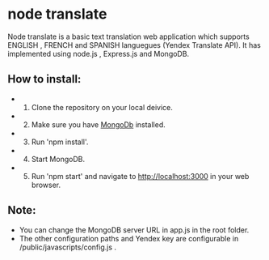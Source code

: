 # node translate

Node translate is a basic text translation web application which supports ENGLISH , FRENCH and SPANISH languegues (Yendex Translate API).
It has implemented using node.js , Express.js and MongoDB.

## How to install:
+ 1. Clone the repository on your local deivice. 
+ 2. Make sure you have [MongoDb](https://docs.mongodb.com/manual/installation/?jmp=footer) installed.
+ 3. Run 'npm install'.
+ 4. Start MongoDB.
+ 5. Run 'npm start' and navigate to [http://localhost:3000](http://localhost:3000) in your web browser.

## Note:
+ You can change the MongoDB server URL in app.js in the root folder.
+ The other configuration paths and Yendex key are configurable in /public/javascripts/config.js .
